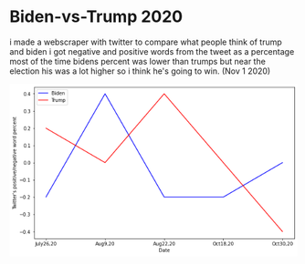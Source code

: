 # Biden-vs-Trump 2020

[image1]: trumpVbidenGraph.png "Biden vs. Trump"

i made a webscraper with twitter
to compare what people think of trump and biden
i got negative and positive words from the tweet as a percentage
most of the time bidens percent was lower than trumps
but near the election his was a lot higher so i think he's going to win. (Nov 1 2020)

![alt_text][image1]
